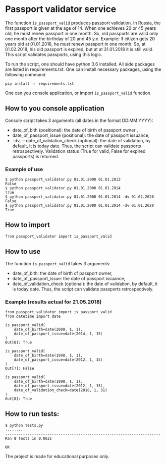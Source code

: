 # Passport validator service
The function `is_passport_valid` produces passport validation.
In Russia, the first passport is given at the age of 14.
When one achieves 20 or 45 years old, he must renew passport in one month.
So, old passports are valid only one month after the birthday of 20 and 45 y.o.
Example: If citizen gets 20 years old at 01.01.2018, he must renew passport in one month.
So, at 01.02.2018, his old passport is expired, but at at 31.01.2018 it is
still valid.
This script validates passports, using this logic.

To run the script, one should have python 3.6 installed.
All side packages are listed in requirements.txt. One can install
necessary packages, using the following command:
```
pip install -r requirements.txt
```

One can you console application, or import `is_passport_valid` function.

## How to you console application
Console script takes 3 arguments (all dates in the format DD.MM.YYYY):
* date_of_bith (positional): the date of birth of passport owner ,
* date_of_passport_issue (positional): the date of passport issuance,
* -dv, --date_of_validation_check (optional): the date of validation,
 by default, it is today date. Thus, the script can validate passports
 retrospectively.
Validation status (True for valid, False for expired passports) is
returned.
### Example of use
```
$ python passport_validator.py 01.01.2000 01.01.2013
False
$ python passport_validator.py 01.01.2000 01.01.2014
True
$ python passport_validator.py 01.01.2000 01.01.2014 -dv 01.02.2020
False
$ python passport_validator.py 01.01.2000 01.01.2014 -dv 01.01.2020
True
```

## How to import
```
from passport_validator import is_passport_valid
```

## How to use
The function `is_passport_valid` takes 3 arguments:
* date_of_bith: the date of birth of passport owner,
* date_of_passport_issue: the date of passport issuance,
* date_of_validation_check (optional): the date of validation,
 by default, it is today date. Thus, the script can validate passports
 retrospectively.

### Example (results actual for 21.05.2018)
```
from passport_validator import is_passport_valid
from datetime import date

is_passport_valid(
    date_of_birth=date(2000, 1, 1),
    date_of_passport_issue=date(2014, 1, 15)
)
Out[6]: True

is_passport_valid(
    date_of_birth=date(1998, 1, 1),
    date_of_passport_issue=date(2012, 1, 15)
)
Out[7]: False

is_passport_valid(
    date_of_birth=date(1998, 1, 1),
    date_of_passport_issue=date(2012, 1, 15),
    date_of_validation_check=date(2018, 1, 31)
)
Out[8]: True
```

## How to run tests:
```
$ python tests.py
........
----------------------------------------------------------------------
Ran 8 tests in 0.002s

OK
```

The project is made for educational purposes only.
